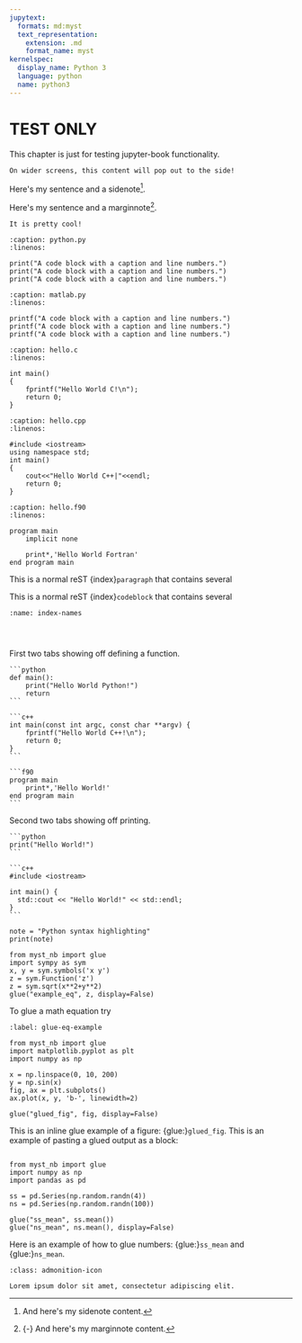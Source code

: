 ```yaml
---
jupytext:
  formats: md:myst
  text_representation:
    extension: .md
    format_name: myst
kernelspec:
  display_name: Python 3
  language: python
  name: python3
---
```


# TEST ONLY

This chapter is just for testing jupyter-book functionality.

```{margin} Look, some margin content!
On wider screens, this content will pop out to the side!
```

Here's my sentence and a sidenote[^sn1].

[^sn1]: And here's my sidenote content.

Here's my sentence and a marginnote[^mn1].

[^mn1]: {-} And here's my marginnote content.

```{margin} **Here is my margin content**
It is pretty cool!
```


```{code-block} python
:caption: python.py
:linenos: 

print("A code block with a caption and line numbers.")
print("A code block with a caption and line numbers.")
print("A code block with a caption and line numbers.")
```

```{code-block} matlab
:caption: matlab.py
:linenos: 

printf("A code block with a caption and line numbers.")
printf("A code block with a caption and line numbers.")
printf("A code block with a caption and line numbers.")
```


```{code-block} c
:caption: hello.c
:linenos: 

int main()
{
    fprintf("Hello World C!\n");    
    return 0;
}
```

```{code-block} c++
:caption: hello.cpp
:linenos: 

#include <iostream>
using namespace std;
int main()
{
    cout<<"Hello World C++|"<<endl;
    return 0;
}
```

```{code-block} f90
:caption: hello.f90
:linenos: 

program main
    implicit none

    print*,'Hello World Fortran'
end program main
```

This is a normal reST {index}`paragraph` that contains several

This is a normal reST {index}`codeblock` that contains several

```{index} Index names
:name: index-names
```

```{index} single: Jupyter Book ; installation
```

```{index} double: references ; index terms
```

```{index} seealso: citations ; bibliographies
```


First two tabs showing off defining a function.

````{tab} Python
```python
def main():
    print("Hello World Python!")
    return
```
````
````{tab} C++
```c++
int main(const int argc, const char **argv) {
    fprintf("Hello World C++!\n");
    return 0;
}
```
````
````{tab} Fortran
```f90
program main
    print*,'Hello World!'
end program main
```
````

Second two tabs showing off printing.

````{tab} Python
```python
print("Hello World!")
```
````

````{tab} C++
```c++
#include <iostream>

int main() {
  std::cout << "Hello World!" << std::endl;
}
```
````


```{code-cell} ipython3
note = "Python syntax highlighting"
print(note)
```

```{code-cell} ipython3
from myst_nb import glue
import sympy as sym
x, y = sym.symbols('x y')
z = sym.Function('z')
z = sym.sqrt(x**2+y**2)
glue("example_eq", z, display=False)
```

To glue a math equation try
```{glue:math} example_eq
:label: glue-eq-example
```

```{code-cell} ipython3
from myst_nb import glue
import matplotlib.pyplot as plt
import numpy as np

x = np.linspace(0, 10, 200)
y = np.sin(x)
fig, ax = plt.subplots()
ax.plot(x, y, 'b-', linewidth=2)

glue("glued_fig", fig, display=False)
```

This is an inline glue example of a figure: {glue:}`glued_fig`.
This is an example of pasting a glued output as a block:
```{glue:} glued_fig
```

```{code-cell} ipython3
from myst_nb import glue
import numpy as np
import pandas as pd

ss = pd.Series(np.random.randn(4))
ns = pd.Series(np.random.randn(100))

glue("ss_mean", ss.mean())
glue("ns_mean", ns.mean(), display=False)
```

Here is an example of how to glue numbers: {glue:}`ss_mean` and {glue:}`ns_mean`.

```{admonition} Check out my custom icon
:class: admonition-icon

Lorem ipsum dolor sit amet, consectetur adipiscing elit.
```